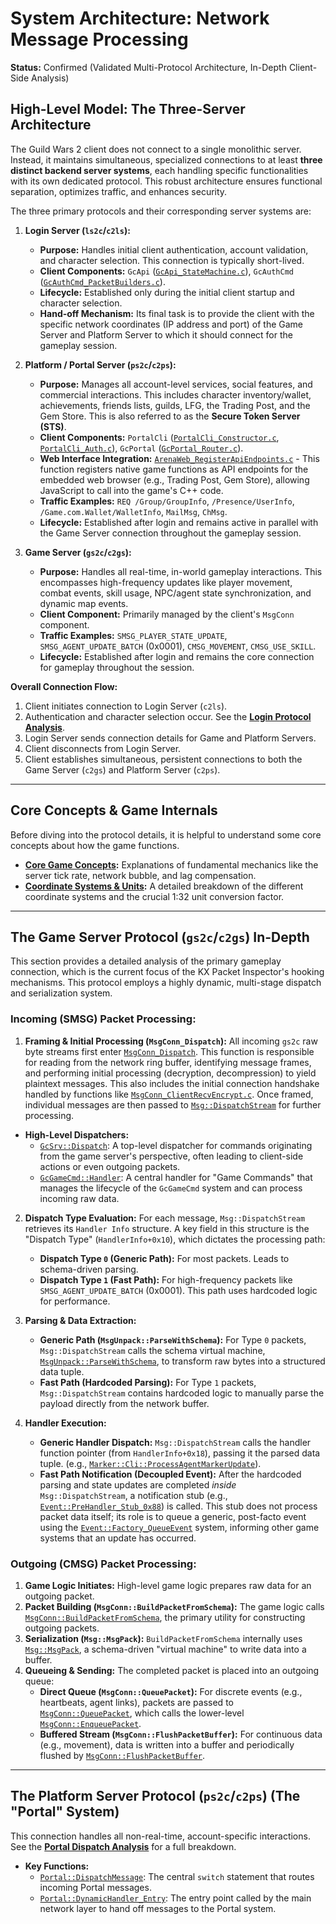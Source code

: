 # System Architecture: Network Message Processing

**Status:** Confirmed (Validated Multi-Protocol Architecture, In-Depth Client-Side Analysis)

## High-Level Model: The Three-Server Architecture

The Guild Wars 2 client does not connect to a single monolithic server. Instead, it maintains simultaneous, specialized connections to at least **three distinct backend server systems**, each handling specific functionalities with its own dedicated protocol. This robust architecture ensures functional separation, optimizes traffic, and enhances security.

The three primary protocols and their corresponding server systems are:

1.  **Login Server (`ls2c`/`c2ls`):**
    *   **Purpose:** Handles initial client authentication, account validation, and character selection. This connection is typically short-lived.
    *   **Client Components:** `GcApi` ([`GcApi_StateMachine.c`](raw_decompilations/cmsg/login/GcApi_StateMachine.c)), `GcAuthCmd` ([`GcAuthCmd_PacketBuilders.c`](raw_decompilations/cmsg/login/GcAuthCmd_PacketBuilders.c)).
    *   **Lifecycle:** Established only during the initial client startup and character selection.
    *   **Hand-off Mechanism:** Its final task is to provide the client with the specific network coordinates (IP address and port) of the Game Server and Platform Server to which it should connect for the gameplay session.

2.  **Platform / Portal Server (`ps2c`/`c2ps`):**
    *   **Purpose:** Manages all account-level services, social features, and commercial interactions. This includes character inventory/wallet, achievements, friends lists, guilds, LFG, the Trading Post, and the Gem Store. This is also referred to as the **Secure Token Server (STS)**.
    *   **Client Components:** `PortalCli` ([`PortalCli_Constructor.c`](raw_decompilations/cmsg/portal/PortalCli_Constructor.c), [`PortalCli_Auth.c`](raw_decompilations/cmsg/portal/PortalCli_Auth.c)), `GcPortal` ([`GcPortal_Router.c`](raw_decompilations/cmsg/portal/GcPortal_Router.c)).
    *   **Web Interface Integration:** [`ArenaWeb_RegisterApiEndpoints.c`](raw_decompilations/web_interface/ArenaWeb_RegisterApiEndpoints.c) - This function registers native game functions as API endpoints for the embedded web browser (e.g., Trading Post, Gem Store), allowing JavaScript to call into the game's C++ code.
    *   **Traffic Examples:** `REQ /Group/GroupInfo`, `/Presence/UserInfo`, `/Game.com.Wallet/WalletInfo`, `MailMsg`, `ChMsg`.
    *   **Lifecycle:** Established after login and remains active in parallel with the Game Server connection throughout the gameplay session.

3.  **Game Server (`gs2c`/`c2gs`):**
    *   **Purpose:** Handles all real-time, in-world gameplay interactions. This encompasses high-frequency updates like player movement, combat events, skill usage, NPC/agent state synchronization, and dynamic map events.
    *   **Client Component:** Primarily managed by the client's `MsgConn` component.
    *   **Traffic Examples:** `SMSG_PLAYER_STATE_UPDATE`, `SMSG_AGENT_UPDATE_BATCH` (0x0001), `CMSG_MOVEMENT`, `CMSG_USE_SKILL`.
    *   **Lifecycle:** Established after login and remains the core connection for gameplay throughout the session.

**Overall Connection Flow:**
1.  Client initiates connection to Login Server (`c2ls`).
2.  Authentication and character selection occur. See the **[Login Protocol Analysis](./methodologies/discovery_playbooks/login-protocol-analysis.md)**.
3.  Login Server sends connection details for Game and Platform Servers.
4.  Client disconnects from Login Server.
5.  Client establishes simultaneous, persistent connections to both the Game Server (`c2gs`) and Platform Server (`c2ps`).

---

## Core Concepts & Game Internals

Before diving into the protocol details, it is helpful to understand some core concepts about how the game functions.

*   **[Core Game Concepts](./game-concepts.md):** Explanations of fundamental mechanics like the server tick rate, network bubble, and lag compensation.
*   **[Coordinate Systems & Units](./coordinate-systems.md):** A detailed breakdown of the different coordinate systems and the crucial 1:32 unit conversion factor.

---

## The Game Server Protocol (`gs2c`/`c2gs`) In-Depth

This section provides a detailed analysis of the primary gameplay connection, which is the current focus of the KX Packet Inspector's hooking mechanisms. This protocol employs a highly dynamic, multi-stage dispatch and serialization system.

### Incoming (SMSG) Packet Processing:

1.  **Framing & Initial Processing (`MsgConn_Dispatch`):** All incoming `gs2c` raw byte streams first enter [`MsgConn_Dispatch`](raw_decompilations/smsg/MsgConn_Dispatch.c). This function is responsible for reading from the network ring buffer, identifying message frames, and performing initial processing (decryption, decompression) to yield plaintext messages. This also includes the initial connection handshake handled by functions like [`MsgConn_ClientRecvEncrypt.c`](raw_decompilations/smsg/MsgConn_ClientRecvEncrypt.c). Once framed, individual messages are then passed to [`Msg::DispatchStream`](raw_decompilations/smsg/Msg_DispatchStream.c) for further processing.

*   **High-Level Dispatchers:**
    *   [`GcSrv::Dispatch`](raw_decompilations/smsg/GcSrv_Dispatch.c): A top-level dispatcher for commands originating from the game server's perspective, often leading to client-side actions or even outgoing packets.
    *   [`GcGameCmd::Handler`](raw_decompilations/cmsg/GcGameCmd_Handler.c): A central handler for "Game Commands" that manages the lifecycle of the `GcGameCmd` system and can process incoming raw data.

2.  **Dispatch Type Evaluation:** For each message, `Msg::DispatchStream` retrieves its `Handler Info` structure. A key field in this structure is the "Dispatch Type" (`HandlerInfo+0x10`), which dictates the processing path:
    *   **Dispatch Type `0` (Generic Path):** For most packets. Leads to schema-driven parsing.
    *   **Dispatch Type `1` (Fast Path):** For high-frequency packets like `SMSG_AGENT_UPDATE_BATCH` (0x0001). This path uses hardcoded logic for performance.

3.  **Parsing & Data Extraction:**
    *   **Generic Path (`MsgUnpack::ParseWithSchema`):** For Type `0` packets, `Msg::DispatchStream` calls the schema virtual machine, [`MsgUnpack::ParseWithSchema`](raw_decompilations/common/MsgUnpack_ParseWithSchema.c), to transform raw bytes into a structured data tuple.
    *   **Fast Path (Hardcoded Parsing):** For Type `1` packets, `Msg::DispatchStream` contains hardcoded logic to manually parse the payload directly from the network buffer.

4.  **Handler Execution:**
    *   **Generic Handler Dispatch:** `Msg::DispatchStream` calls the handler function pointer (from `HandlerInfo+0x18`), passing it the parsed data tuple. (e.g., [`Marker::Cli::ProcessAgentMarkerUpdate`](raw_decompilations/smsg/Marker_Cli_ProcessAgentMarkerUpdate.c)).
    *   **Fast Path Notification (Decoupled Event):** After the hardcoded parsing and state updates are completed *inside* `Msg::DispatchStream`, a notification stub (e.g., [`Event::PreHandler_Stub_0x88`](raw_decompilations/common/event_system/Event_PreHandler_Stub_0x88.c)) is called. This stub does not process packet data itself; its role is to queue a generic, post-facto event using the [`Event::Factory_QueueEvent`](raw_decompilations/common/event_system/Event_Factory_QueueEvent.c) system, informing other game systems that an update has occurred.

### Outgoing (CMSG) Packet Processing:

1.  **Game Logic Initiates:** High-level game logic prepares raw data for an outgoing packet.
2.  **Packet Building (`MsgConn::BuildPacketFromSchema`):** The game logic calls [`MsgConn::BuildPacketFromSchema`](raw_decompilations/cmsg/MsgConn_BuildPacketFromSchema.c), the primary utility for constructing outgoing packets.
3.  **Serialization (`Msg::MsgPack`):** `BuildPacketFromSchema` internally uses [`Msg::MsgPack`](raw_decompilations/cmsg/Msg_MsgPack.c), a schema-driven "virtual machine" to write data into a buffer.
4.  **Queueing & Sending:** The completed packet is placed into an outgoing queue:
    *   **Direct Queue (`MsgConn::QueuePacket`):** For discrete events (e.g., heartbeats, agent links), packets are passed to [`MsgConn::QueuePacket`](raw_decompilations/cmsg/MsgConn_QueuePacket.c), which calls the lower-level [`MsgConn::EnqueuePacket`](raw_decompilations/cmsg/MsgConn_EnqueuePacket.c).
    *   **Buffered Stream (`MsgConn::FlushPacketBuffer`):** For continuous data (e.g., movement), data is written into a buffer and periodically flushed by [`MsgConn::FlushPacketBuffer`](raw_decompilations/cmsg/MsgConn_FlushPacketBuffer.c).

---

## The Platform Server Protocol (`ps2c`/`c2ps`) (The "Portal" System)

This connection handles all non-real-time, account-specific interactions. See the **[Portal Dispatch Analysis](./methodologies/discovery_playbooks/portal-dispatch-analysis.md)** for a full breakdown.

*   **Key Functions:**
    *   [`Portal::DispatchMessage`](raw_decompilations/smsg/Portal_DispatchMessage.c): The central `switch` statement that routes incoming Portal messages.
    *   [`Portal::DynamicHandler_Entry`](raw_decompilations/smsg/Portal_DynamicHandler_Entry.c): The entry point called by the main network layer to hand off messages to the Portal system.